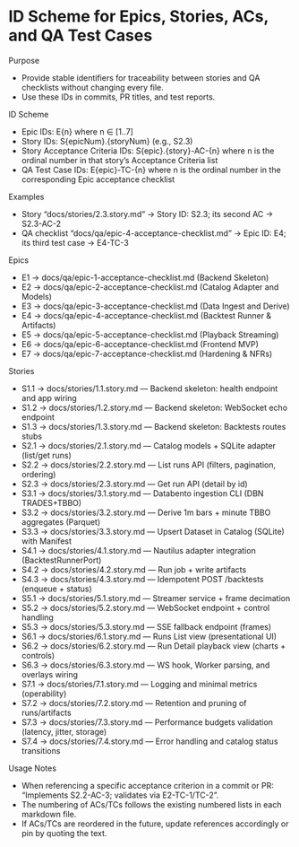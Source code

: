 # ID Scheme for Epics, Stories, ACs, and QA Test Cases

Purpose
- Provide stable identifiers for traceability between stories and QA checklists without changing every file.
- Use these IDs in commits, PR titles, and test reports.

ID Scheme
- Epic IDs: E{n} where n ∈ [1..7]
- Story IDs: S{epicNum}.{storyNum} (e.g., S2.3)
- Story Acceptance Criteria IDs: S{epic}.{story}-AC-{n} where n is the ordinal number in that story’s Acceptance Criteria list
- QA Test Case IDs: E{epic}-TC-{n} where n is the ordinal number in the corresponding Epic acceptance checklist

Examples
- Story “docs/stories/2.3.story.md” → Story ID: S2.3; its second AC → S2.3-AC-2
- QA checklist “docs/qa/epic-4-acceptance-checklist.md” → Epic ID: E4; its third test case → E4-TC-3

Epics
- E1 → docs/qa/epic-1-acceptance-checklist.md (Backend Skeleton)
- E2 → docs/qa/epic-2-acceptance-checklist.md (Catalog Adapter and Models)
- E3 → docs/qa/epic-3-acceptance-checklist.md (Data Ingest and Derive)
- E4 → docs/qa/epic-4-acceptance-checklist.md (Backtest Runner & Artifacts)
- E5 → docs/qa/epic-5-acceptance-checklist.md (Playback Streaming)
- E6 → docs/qa/epic-6-acceptance-checklist.md (Frontend MVP)
- E7 → docs/qa/epic-7-acceptance-checklist.md (Hardening & NFRs)

Stories
- S1.1 → docs/stories/1.1.story.md — Backend skeleton: health endpoint and app wiring
- S1.2 → docs/stories/1.2.story.md — Backend skeleton: WebSocket echo endpoint
- S1.3 → docs/stories/1.3.story.md — Backend skeleton: Backtests routes stubs
- S2.1 → docs/stories/2.1.story.md — Catalog models + SQLite adapter (list/get runs)
- S2.2 → docs/stories/2.2.story.md — List runs API (filters, pagination, ordering)
- S2.3 → docs/stories/2.3.story.md — Get run API (detail by id)
- S3.1 → docs/stories/3.1.story.md — Databento ingestion CLI (DBN TRADES+TBBO)
- S3.2 → docs/stories/3.2.story.md — Derive 1m bars + minute TBBO aggregates (Parquet)
- S3.3 → docs/stories/3.3.story.md — Upsert Dataset in Catalog (SQLite) with Manifest
- S4.1 → docs/stories/4.1.story.md — Nautilus adapter integration (BacktestRunnerPort)
- S4.2 → docs/stories/4.2.story.md — Run job + write artifacts
- S4.3 → docs/stories/4.3.story.md — Idempotent POST /backtests (enqueue + status)
- S5.1 → docs/stories/5.1.story.md — Streamer service + frame decimation
- S5.2 → docs/stories/5.2.story.md — WebSocket endpoint + control handling
- S5.3 → docs/stories/5.3.story.md — SSE fallback endpoint (frames)
- S6.1 → docs/stories/6.1.story.md — Runs List view (presentational UI)
- S6.2 → docs/stories/6.2.story.md — Run Detail playback view (charts + controls)
- S6.3 → docs/stories/6.3.story.md — WS hook, Worker parsing, and overlays wiring
- S7.1 → docs/stories/7.1.story.md — Logging and minimal metrics (operability)
- S7.2 → docs/stories/7.2.story.md — Retention and pruning of runs/artifacts
- S7.3 → docs/stories/7.3.story.md — Performance budgets validation (latency, jitter, storage)
- S7.4 → docs/stories/7.4.story.md — Error handling and catalog status transitions

Usage Notes
- When referencing a specific acceptance criterion in a commit or PR: “Implements S2.2-AC-3; validates via E2-TC-1/TC-2”.
- The numbering of ACs/TCs follows the existing numbered lists in each markdown file.
- If ACs/TCs are reordered in the future, update references accordingly or pin by quoting the text.

